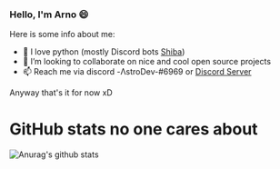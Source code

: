 ### Hello, I'm Arno 😄
Here is some info about me:
- 💬 I love python (mostly Discord bots [Shiba](https://top.gg/bot/718769183885754380))
- 👯 I’m looking to collaborate on nice and cool open source projects
- 📫 Reach me via discord -ΛstroDev-#6969 or [Discord Server](https://discord.gg/xc6xGCY)

Anyway that's it for now xD

# GitHub stats no one cares about
![Anurag's github stats](https://github-readme-stats.vercel.app/api?username=ArnoDev-cmd&show_icons=true&theme=dark)

<!--
**ArnoDev-cmd/ArnoDev-cmd** is a ✨ _special_ ✨ repository because its `README.md` (this file) appears on your GitHub profile.

Here are some ideas to get you started:

- 🔭 I’m currently working on ...
- 🌱 I’m currently learning ...
- 👯 I’m looking to collaborate on ...
- 🤔 I’m looking for help with ...
- 💬 Ask me about ...
- 📫 How to reach me: ...
- 😄 Pronouns: ...
- ⚡ Fun fact: ...
-->
